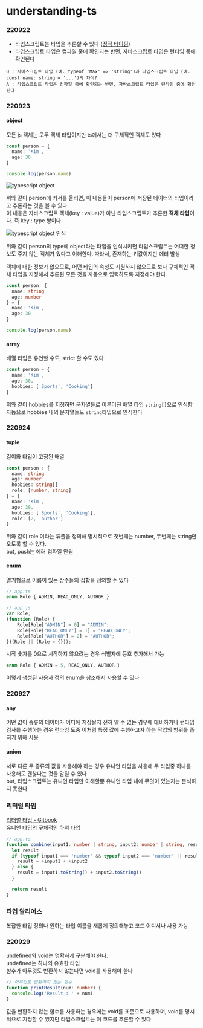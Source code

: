 # understanding-ts

### 220922
- 타입스크립트는 타입을 추론할 수 있다 ([정적 타이핑](https://poiemaweb.com/typescript-typing))
- 타입스크립트 타입은 컴파일 중에 확인되는 반면, 자바스크립트 타입은 런타임 중에 확인된다
```
Q : 자바스크립트 타입 (예. typeof 'Max' => 'string')과 타입스크립트 타입 (예. const name: string = '...')의 차이?
A : 타입스크립트 타입은 컴파일 중에 확인되는 반면, 자바스크립트 타입은 런타임 중에 확인된다
```

### 220923
#### object
모든 js 객체는 모두 객체 타입이지만 ts에서는 더 구체적인 객체도 있다

```typescript
const person = {
  name: 'Kim',
  age: 30
}

console.log(person.name)
```
![typescript object](https://user-images.githubusercontent.com/41367134/191870296-bfcfb5fb-9239-45c7-947c-88aad14be128.png)

위와 같이 person에 커서를 올리면, 이 내용들이 person에 저장된 데이터의 타입이라고 추론하는 것을 볼 수 있다.<br/>
이 내용은 자바스크립트 객체(key : value)가 아닌 타입스크립트가 추론한 **객체 타입**이다. 즉 key : type 쌍이다.

![typescript object 인식](https://user-images.githubusercontent.com/41367134/191870726-ce5c1f9b-2609-4bbd-9121-e8742c7ace29.png)

위와 같이 person의 type에 object라는 타입을 인식시키면 타입스크립트는 어떠한 정보도 주지 않는 객체가 있다고 이해한다. 따라서, 존재하는 키값이지만 에러 발생

객체에 대한 정보가 없으므로, 어떤 타입의 속성도 지원하지 않으므로 보다 구체적인 객체 타입을 지정해서 추론된 모든 것을 자동으로 입력하도록 지정해야 한다.
```typescript
const person: {
  name: string
  age: number
} = {
  name: 'Kim',
  age: 30
}

console.log(person.name)
```

#### array
배열 타입은 유연할 수도, strict 할 수도 있다
```typescript
const person = {
  name: 'Kim',
  age: 30,
  hobbies: ['Sports', 'Cooking']
}
```
위와 같이 hobbies를 지정하면 문자열들로 이루어진 배열 타입 `string[]`으로 인식함<br/>
자동으로 hobbies 내의 문자열들도 `string`타입으로 인식한다

### 220924
#### tuple
길이와 타입이 고정된 배열

```typescript
const person : {
  name: string
  age: number
  hobbies: string[]
  role: [number, string]
} = {
  name: 'Kim',
  age: 30,
  hobbies: ['Sports', 'Cooking'],
  role: [2, 'author']
}
```

위와 같이 role 이라는 튜플을 정의해 명시적으로 첫번째는 number, 두번째는 string만 오도록 할 수 있다.<br/>
but, push는 에러 컴파일 안됨

#### enum
열거형으로 이름이 있는 상수들의 집합을 정의할 수 있다
```typescript
// app.ts
enum Role { ADMIN, READ_ONLY, AUTHOR }
```

```javascript
// app.js
var Role;
(function (Role) {
    Role[Role["ADMIN"] = 0] = "ADMIN";
    Role[Role["READ_ONLY"] = 1] = "READ_ONLY";
    Role[Role["AUTHOR"] = 2] = "AUTHOR";
})(Role || (Role = {}));
```

시작 숫자를 0으로 시작하지 않으려는 경우 식별자에 등호 추가해서 가능
```typescript
enum Role { ADMIN = 5, READ_ONLY, AUTHOR }
```

이렇게 생성된 사용자 정의 enum을 참조해서 사용할 수 있다

### 220927
#### any
어떤 값이 종류의 데이터가 어디에 저장될지 전혀 알 수 없는 경우에 대비하거나 런타임 검사를 수행하는 경우 런타임 도중 이처럼 특정 값에 수행하고자 하는 작업의 범위를 좁히기 위해 사용

#### union
서로 다른 두 종류의 값을 사용해야 하는 경우 유니언 타입을 사용해 두 타입중 하나를 사용해도 괜찮다는 것을 알릴 수 있다<br/>
but, 타입스크립트는 유니언 타입만 이해할뿐 유니언 타입 내에 무엇이 있는지는 분석하지 못한다

### 리터럴 타입
[리터럴 타입 - Gitbook](https://typescript-kr.github.io/pages/literal-types.html)<br />
유니언 타입의 구체적인 하위 타입

```typescript
// app.ts
function combine(input1: number | string, input2: number | string, resultConversion: 'as-number' | 'as-text') { // resultConversion에 특정 문자열만 허용
  let result
  if (typeof input1 === 'number' && typeof input2 === 'number' || resultConversion === 'as-number') {
    result = +input1 + +input2
  } else {
    result = input1.toString() + input2.toString()
  }

  return result
}
```

### 타입 알리어스
복잡한 타입 정의나 원하는 타입 이름을 새롭게 정의해놓고 코드 어디서나 사용 가능

### 220929
undefined와 void는 명확하게 구분해야 한다.<br/>
undefined는 하나의 유효한 타입<br/>
함수가 아무것도 반환하지 않는다면 void를 사용해야 한다

```typescript
// 아무것도 반환하지 않는 함수
function printResult(num: number) {
  console.log('Result : ' + num)
}
```

값을 반환하지 않는 함수를 사용하는 경우에는 void를 표준으로 사용하며, void를 명시적으로 지정할 수 있지만 타입스크립트는 이 코드를 추론할 수 있다